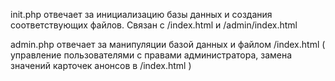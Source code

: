 init.php отвечает за инициализацию базы данных и создания соответствующих файлов.
Cвязан с /index.html и /admin/index.html

admin.php отвечает за манипуляции базой данных и файлом /index.html ( управление пользователями
  с правами администратора, замена значений карточек анонсов в /index.html )
